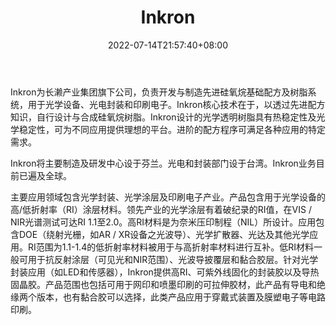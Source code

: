 ﻿---
weight: 
title: "Inkron"
description: "Inkron将主要制造及研发中心设于芬兰。光电和封装部门设于台湾。Inkron业务目前已遍及全球。"
date: 2022-07-14T21:57:40+08:00
lastmod: 2022-07-14T16:45:40+08:00
draft: false
authors: ["june"]
featuredImage: "541.png"
link: "https://inkron.com/zh/%e9%a6%96%e9%a1%b5/"
tags: ["Inkron","先进制造"]
categories: ["navigation"]
navigation: ["先进制造"]
lightgallery: true
toc: true
pinned: false
recommend: false
recommend1: false
---
Inkron为长濑产业集团旗下公司，负责开发与制造先进硅氧烷基础配方及树脂系统，用于光学设备、光电封装和印刷电子。Inkron核心技术在于，以透过先进配方知识，自行设计与合成硅氧烷树脂。Inkron设计的光学透明树脂具有热稳定性及光学稳定性，可为不同应用提供理想的平台。进阶的配方程序可满足各种应用的特定需求。

Inkron将主要制造及研发中心设于芬兰。光电和封装部门设于台湾。Inkron业务目前已遍及全球。

主要应用领域包含光学封装、光学涂层及印刷电子产业。产品包含用于光学设备的高/低折射率（RI）涂层材料。领先产业的光学涂层有着破纪录的RI值，在VIS / NIR光谱测试可达RI 1.1至2.0。高RI材料是为奈米压印制程（NIL）所设计。应用包含DOE（绕射光栅，如AR / XR设备之光波导）、光学扩散器、光达及其他光学应用。RI范围为1.1-1.4的低折射率材料被用于与高折射率材料进行互补。低RI材料一般可用于抗反射涂层（可见光和NIR范围）、光波导披覆层和黏合胶层。针对光学封装应用（如LED和传感器），Inkron提供高RI、可紫外线固化的封装胶以及导热固晶胶。产品范围也包括可用于网印和喷墨印刷的可拉伸胶材，此产品有导电和绝缘两个版本，也有黏合胶可以选择，此类产品应用于穿戴式装置及膜塑电子等电路印刷。

